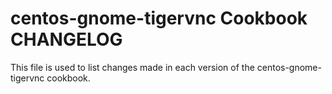 centos-gnome-tigervnc Cookbook CHANGELOG
======================
This file is used to list changes made in each version of the centos-gnome-tigervnc cookbook.
